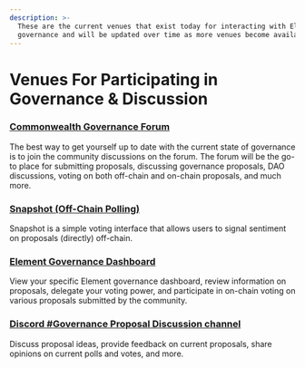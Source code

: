 ```yaml
---
description: >-
  These are the current venues that exist today for interacting with Element DAO
  governance and will be updated over time as more venues become available.
---
```


# Venues For Participating in Governance & Discussion

### [**Commonwealth Governance Forum**](https://forum.element.fi/)&#x20;

The best way to get yourself up to date with the current state of governance is to join the community discussions on the forum. The forum will be the go-to place for submitting proposals, discussing governance proposals, DAO discussions, voting on both off-chain and on-chain proposals, and much more.

### [**Snapshot (Off-Chain Polling)**](https://snapshot.org/#/elfi.eth)&#x20;

Snapshot is a simple voting interface that allows users to signal sentiment on proposals (directly) off-chain.

### [**Element Governance Dashboard**](https://gov.element.fi/)

View your specific Element governance dashboard, review information on proposals, delegate your voting power, and participate in on-chain voting on various proposals submitted by the community.

### ****[**Discord #Governance Proposal Discussion channel**](https://discord.gg/WeUK6XYEYd)****

Discuss proposal ideas, provide feedback on current proposals, share opinions on current polls and votes, and more.
